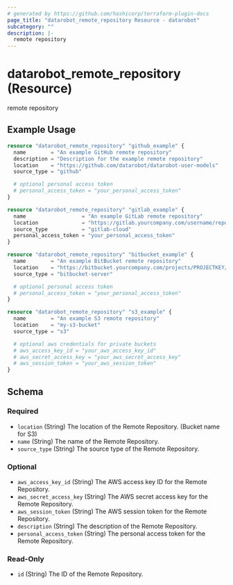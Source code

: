 ```yaml
---
# generated by https://github.com/hashicorp/terraform-plugin-docs
page_title: "datarobot_remote_repository Resource - datarobot"
subcategory: ""
description: |-
  remote repository
---
```


# datarobot_remote_repository (Resource)

remote repository

## Example Usage

```terraform
resource "datarobot_remote_repository" "github_example" {
  name        = "An example GitHub remote repository"
  description = "Description for the example remote repository"
  location    = "https://github.com/datarobot/datarobot-user-models"
  source_type = "github"

  # optional personal access token
  # personal_access_token = "your_personal_access_token"
}

resource "datarobot_remote_repository" "gitlab_example" {
  name                  = "An example GitLab remote repository"
  location              = "https://gitlab.yourcompany.com/username/repository"
  source_type           = "gitlab-cloud"
  personal_access_token = "your_personal_access_token"
}

resource "datarobot_remote_repository" "bitbucket_example" {
  name        = "An example BitBucket remote repository"
  location    = "https://bitbucket.yourcompany.com/projects/PROJECTKEY/repos/REPONAME/browse"
  source_type = "bitbucket-server"

  # optional personal access token
  # personal_access_token = "your_personal_access_token"
}

resource "datarobot_remote_repository" "s3_example" {
  name        = "An example S3 remote repository"
  location    = "my-s3-bucket"
  source_type = "s3"

  # optional aws credentials for private buckets
  # aws_access_key_id = "your_aws_access_key_id"
  # aws_secret_access_key = "your_aws_secret_access_key"
  # aws_session_token = "your_aws_session_token"
}
```

<!-- schema generated by tfplugindocs -->
## Schema

### Required

- `location` (String) The location of the Remote Repository. (Bucket name for S3)
- `name` (String) The name of the Remote Repository.
- `source_type` (String) The source type of the Remote Repository.

### Optional

- `aws_access_key_id` (String) The AWS access key ID for the Remote Repository.
- `aws_secret_access_key` (String) The AWS secret access key for the Remote Repository.
- `aws_session_token` (String) The AWS session token for the Remote Repository.
- `description` (String) The description of the Remote Repository.
- `personal_access_token` (String) The personal access token for the Remote Repository.

### Read-Only

- `id` (String) The ID of the Remote Repository.
